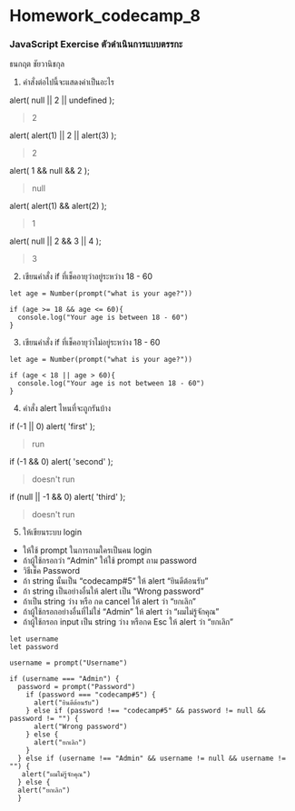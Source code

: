 # Homework_codecamp_8
### JavaScript Exercise ตัวดำเนินการแบบตรรกะ
ธนกฤต ชัยวานิชกุล

1. คำสั่งต่อไปนี้จะแสดงค่าเป็นอะไร

alert( null || 2 || undefined );
> 2

alert( alert(1) || 2 || alert(3) );
> 2

alert( 1 && null && 2 );
> null

alert( alert(1) && alert(2) );
> 1

alert( null || 2 && 3 || 4 );
> 3

2. เขียนคำสั่ง if ที่เช็คอายุว่าอยู่ระหว่าง 18 - 60
```
let age = Number(prompt("what is your age?"))

if (age >= 18 && age <= 60){
  console.log("Your age is between 18 - 60")
}
```

3. เขียนคำสั่ง if ที่เช็คอายุว่าไม่อยู่ระหว่าง 18 - 60
```
let age = Number(prompt("what is your age?"))

if (age < 18 || age > 60){
  console.log("Your age is not between 18 - 60")
}
```

4. คำสั่ง alert ไหนที่จะถูกรันบ้าง

if (-1 || 0) alert( 'first' );
> run

if (-1 && 0) alert( 'second' );
> doesn't run

if (null || -1 && 0) alert( 'third' );
> doesn't run


5. ให้เขียนระบบ login
- ให้ใช้ prompt ในการถามใครเป็นคน login
- ถ้าผู้ใช้กรอกว่า “Admin” ให้ใช้ prompt ถาม password
- วิธีเช็ค Password
- ถ้า string นั้นเป็น “codecamp#5” ให้ alert “ยินดีต้อนรับ”
- ถ้า string เป็นอย่างอื่นให้ alert เป็น “Wrong password”
- ถ้าเป็น string ว่าง หรือ กด cancel ให้ alert ว่า “ยกเลิก”
- ถ้าผู้ใช้กรอกอย่างอื่นที่ไม่ใช่ “Admin” ให้ alert ว่า “ผมไม่รู้จักคุณ”
- ถ้าผู้ใช้กรอก input เป็น string ว่าง หรือกด Esc ให้ alert ว่า “ยกเลิก”

```
let username
let password

username = prompt("Username")

if (username === "Admin") {
  password = prompt("Password")
    if (password === "codecamp#5") {
      alert("ยินดีต้อนรับ")
    } else if (password !== "codecamp#5" && password != null && password != "") {
      alert("Wrong password")
    } else {
      alert("ยกเลิก")
    }
  } else if (username !== "Admin" && username != null && username != "") {
   alert("ผมไม่รู้จักคุณ")
  } else {
  alert("ยกเลิก")
  }

```


